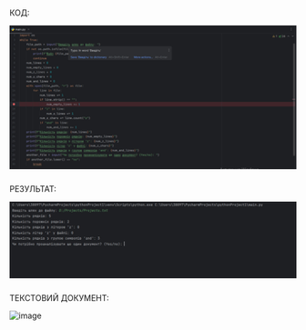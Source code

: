 
###
КОД:

![image](https://github.com/hrynyk34/labs/blob/lab_4/%D0%9B%D0%B0%D0%B1%D0%BE%D1%80%D0%B0%D1%82%D0%BE%D1%80%D0%BD%D0%B0%20%D1%80%D0%BE%D0%B1%D0%BE%D1%82%D0%B0%20%234/%D0%BA%D0%BE%D0%B4.png)
###
РЕЗУЛЬТАТ:

![image](https://github.com/hrynyk34/labs/blob/lab_4/%D0%9B%D0%B0%D0%B1%D0%BE%D1%80%D0%B0%D1%82%D0%BE%D1%80%D0%BD%D0%B0%20%D1%80%D0%BE%D0%B1%D0%BE%D1%82%D0%B0%20%234/%D1%80%D0%B5%D0%B7%D1%83%D0%BB%D1%8C%D1%82%D0%B0%D1%82.png)

###
ТЕКСТОВИЙ ДОКУМЕНТ:

![image]([https://github.com/Reckven/Programming-TR_12/assets/131643668/ccb25189-391a-41e3-aec5-79b6b096ba60](https://github.com/hrynyk34/labs/blob/lab_4/%D0%9B%D0%B0%D0%B1%D0%BE%D1%80%D0%B0%D1%82%D0%BE%D1%80%D0%BD%D0%B0%20%D1%80%D0%BE%D0%B1%D0%BE%D1%82%D0%B0%20%234/%D1%82%D0%B5%D0%BA%D1%81%D1%82.png))

